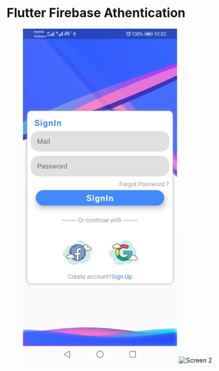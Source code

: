 # Flutter Firebase Athentication 

<p align="center">
  <img src="sos01.jpg" width="350" title="Screen 1">
  <img src="sos2.jpg" width="350" title="Screen 2">
</p>

